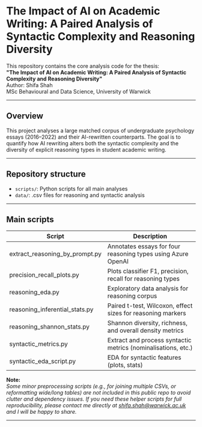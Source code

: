 # The Impact of AI on Academic Writing: A Paired Analysis of Syntactic Complexity and Reasoning Diversity

This repository contains the core analysis code for the thesis:  
**"The Impact of AI on Academic Writing: A Paired Analysis of Syntactic Complexity and Reasoning Diversity"**  
Author: Shifa Shah  
MSc Behavioural and Data Science, University of Warwick

---

## Overview

This project analyses a large matched corpus of undergraduate psychology essays (2016–2022) and their AI-rewritten counterparts. The goal is to quantify how AI rewriting alters both the syntactic complexity and the diversity of explicit reasoning types in student academic writing.

---

## Repository structure

- `scripts/`: Python scripts for all main analyses
- `data/`: .csv files for reasoning and syntactic analysis
---

## Main scripts

| Script                           | Description                                                  |
|-----------------------------------|--------------------------------------------------------------|
| extract_reasoning_by_prompt.py    | Annotates essays for four reasoning types using Azure OpenAI  |
| precision_recall_plots.py         | Plots classifier F1, precision, recall for reasoning types    |
| reasoning_eda.py                  | Exploratory data analysis for reasoning corpus                |
| reasoning_inferential_stats.py    | Paired t-test, Wilcoxon, effect sizes for reasoning markers   |
| reasoning_shannon_stats.py        | Shannon diversity, richness, and overall density metrics      |
| syntactic_metrics.py             | Extract and process syntactic metrics (nominalisations, etc.) |
| syntactic_eda_script.py           | EDA for syntactic features (plots, stats)                     |

**Note:**  
*Some minor preprocessing scripts (e.g., for joining multiple CSVs, or reformatting wide/long tables) are not included in this public repo to avoid clutter and dependency issues. If you need these helper scripts for full reproducibility, please contact me directly at shifa.shah@warwick.ac.uk and I will be happy to share.*

---
